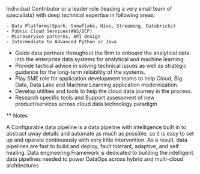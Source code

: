 
Individual Contributor or a leader role (leading a very small team of specialists) with deep technical expertise in following areas:

    - Data Platforms(Spark, Snowflake, Hive, Streaming, Databricks)
    - Public Cloud Services(AWS/GCP)
    - Microservice patterns, API design
    - Intermediate to Advanced Python or Java

* Guide data partners throughout the firm to onboard the analytical data into the enterprise data systems for analytical and machine learning.
* Provide tactical advice in solving technical issues as well as strategic guidance for the long-term reliability of the systems.
* Play SME role for application development teams to help Cloud, Big Data, Data Lake and Machine Learning application modernization.
* Develop utilities and tools to help the cloud data journey in the process.
* Research specific tools and Support assessment of new product/services across cloud data technology paradigm


** Notes

A Configurable data pipeline is a data pipeline with intelligence built in to abstract away details and automate as much as possible, so it is easy to set up and operate continuously with very little intervention. As a result, data pipelines are fast to build and deploy, fault tolerant, adaptive, and self healing. Data engineering Framework is dedicated to building the intelligent data pipelines needed to power DataOps across hybrid and multi-cloud architectures
